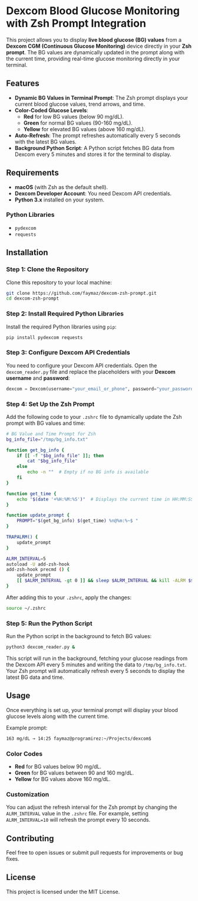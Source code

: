 # Dexcom Blood Glucose Monitoring with Zsh Prompt Integration

This project allows you to display **live blood glucose (BG) values** from a **Dexcom CGM (Continuous Glucose Monitoring)** device directly in your **Zsh prompt**. The BG values are dynamically updated in the prompt along with the current time, providing real-time glucose monitoring directly in your terminal.

## Features

- **Dynamic BG Values in Terminal Prompt**: The Zsh prompt displays your current blood glucose values, trend arrows, and time.
- **Color-Coded Glucose Levels**:
  - **Red** for low BG values (below 90 mg/dL).
  - **Green** for normal BG values (90-160 mg/dL).
  - **Yellow** for elevated BG values (above 160 mg/dL).
- **Auto-Refresh**: The prompt refreshes automatically every 5 seconds with the latest BG values.
- **Background Python Script**: A Python script fetches BG data from Dexcom every 5 minutes and stores it for the terminal to display.

## Requirements

- **macOS** (with Zsh as the default shell).
- **Dexcom Developer Account**: You need Dexcom API credentials.
- **Python 3.x** installed on your system.

### Python Libraries

- `pydexcom`
- `requests`

## Installation

### Step 1: Clone the Repository

Clone this repository to your local machine:

```bash
git clone https://github.com/faymaz/dexcom-zsh-prompt.git
cd dexcom-zsh-prompt
```

### Step 2: Install Required Python Libraries

Install the required Python libraries using `pip`:

```bash
pip install pydexcom requests
```

### Step 3: Configure Dexcom API Credentials

You need to configure your Dexcom API credentials. Open the `dexcom_reader.py` file and replace the placeholders with your **Dexcom username** and **password**:

```python
dexcom = Dexcom(username="your_email_or_phone", password="your_password", ous=True)
```

### Step 4: Set Up the Zsh Prompt

Add the following code to your `.zshrc` file to dynamically update the Zsh prompt with BG values and time:

```bash
# BG Value and Time Prompt for Zsh
bg_info_file="/tmp/bg_info.txt"

function get_bg_info {
    if [[ -f "$bg_info_file" ]]; then
        cat "$bg_info_file"
    else
        echo -n ""  # Empty if no BG info is available
    fi
}

function get_time {
    echo "$(date '+%H:%M:%S')"  # Displays the current time in HH:MM:SS format
}

function update_prompt {
    PROMPT="$(get_bg_info) $(get_time) %n@%m:%~$ "
}

TRAPALRM() {
    update_prompt
}

ALRM_INTERVAL=5
autoload -U add-zsh-hook
add-zsh-hook precmd () {
    update_prompt
    [[ $ALRM_INTERVAL -gt 0 ]] && sleep $ALRM_INTERVAL && kill -ALRM $$
}
```

After adding this to your `.zshrc`, apply the changes:

```bash
source ~/.zshrc
```

### Step 5: Run the Python Script

Run the Python script in the background to fetch BG values:

```bash
python3 dexcom_reader.py &
```

This script will run in the background, fetching your glucose readings from the Dexcom API every 5 minutes and writing the data to `/tmp/bg_info.txt`. Your Zsh prompt will automatically refresh every 5 seconds to display the latest BG data and time.

## Usage

Once everything is set up, your terminal prompt will display your blood glucose levels along with the current time.

Example prompt:

```bash
163 mg/dL → 14:25 faymaz@programirez:~/Projects/dexcom$
```

### Color Codes

- **Red** for BG values below 90 mg/dL.
- **Green** for BG values between 90 and 160 mg/dL.
- **Yellow** for BG values above 160 mg/dL.

### Customization

You can adjust the refresh interval for the Zsh prompt by changing the `ALRM_INTERVAL` value in the `.zshrc` file. For example, setting `ALRM_INTERVAL=10` will refresh the prompt every 10 seconds.

## Contributing

Feel free to open issues or submit pull requests for improvements or bug fixes.

## License

This project is licensed under the MIT License.
